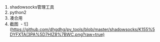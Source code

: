 1. shadowsocks管理工具
2. python2
3. 凑合用
4. 截图 
  - ![](https://github.com/dhgdhg/py_tools/blob/master/shadowsocks/K155%5DYFXTA(3PA%5D7HIZ8%7BWC.png?raw=true)
